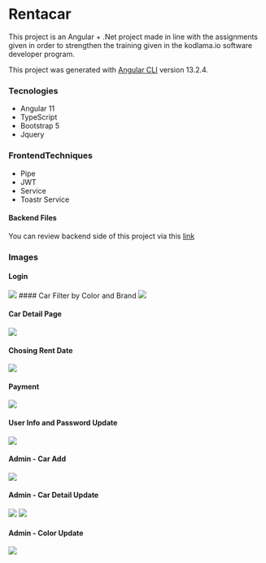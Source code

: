 # Rentacar
This project is an Angular + .Net project made in line with the assignments given in order to strengthen the training given
in the kodlama.io software developer program.
<br/>

This project was generated with [Angular CLI](https://github.com/angular/angular-cli) version 13.2.4.
<br/>
### Tecnologies
- Angular 11
- TypeScript
- Bootstrap 5
- Jquery


### FrontendTechniques
- Pipe
- JWT
- Service
- Toastr Service
#### Backend Files
You can review backend side of this project via this [link](https://github.com/Trkrkrl/ReCapProject/)



### Images

#### Login

<img src="https://github.com/Trkrkrl/rentacar-frontend/blob/master/images/login%20register.png?raw=true"/>
#### Car Filter by Color and Brand

<img src="https://github.com/Trkrkrl/rentacar-frontend/blob/master/images/brand%20and%20color%20filter%20bar.png?raw=true"/>

#### Car Detail Page
<img src="https://github.com/Trkrkrl/rentacar-frontend/blob/master/images/cardetail.png?raw=true"/>


#### Chosing Rent Date
<img src="https://github.com/Trkrkrl/rentacar-frontend/blob/master/images/cardetail%20chose%20date.png?raw=true"/>

#### Payment

<img src="https://github.com/Trkrkrl/rentacar-frontend/blob/master/images/payment%20screen.png?raw=true"/>

#### User Info and Password Update

<img src="https://github.com/Trkrkrl/rentacar-frontend/blob/master/images/user%20info%20update.png?raw=true"/>

#### Admin - Car Add 

<img src="https://github.com/Trkrkrl/rentacar-frontend/blob/master/images/Car%20add.png?raw=true"/>

#### Admin - Car Detail Update

<img src="https://github.com/Trkrkrl/rentacar-frontend/blob/master/images/car%20%20brand%20%20color%20update%20.png?raw=true"/>

<img src="https://github.com/Trkrkrl/rentacar-frontend/blob/master/images/car%20update.png"/>


#### Admin - Color Update

<img src="https://github.com/Trkrkrl/rentacar-frontend/blob/master/images/color%20update.png"/>


